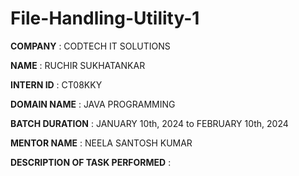 # File-Handling-Utility-1

**COMPANY** : CODTECH IT SOLUTIONS 

**NAME** : RUCHIR SUKHATANKAR

**INTERN ID** : CT08KKY

**DOMAIN NAME** : JAVA PROGRAMMING

**BATCH DURATION** : JANUARY 10th, 2024 to FEBRUARY 10th, 2024

**MENTOR NAME** : NEELA SANTOSH KUMAR

**DESCRIPTION OF TASK PERFORMED** :

